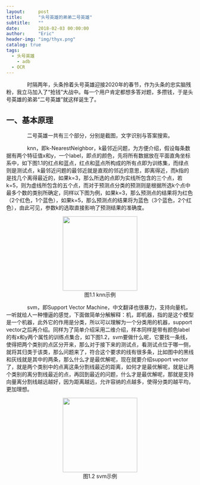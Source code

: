 ```yaml
---
layout:     post
title:      "头号英雄的弟弟二号英雄"
subtitle:   ""
date:       2018-02-03 00:00:00
author:     "Eric"
header-img: "img/thyx.png"
catalog: true
tags:
  - 头号英雄
    - adb
  - OCR
---
```



&emsp;&emsp;&emsp;&emsp;时隔两年，头条拎着头号英雄迎接2020年的春节，作为头条的忠实脑残粉，我立马加入了“抢钱”大战中。每一个用户肯定都想多答对题，多攒钱，于是头号英雄的弟弟“二号英雄”就这样诞生了。

## 一、基本原理

&emsp;&emsp;&emsp;&emsp;二号英雄一共有三个部分，分别是截图，文字识别与答案搜索。

&emsp;&emsp;&emsp;&emsp;knn，即k-NearestNeighbor，k最邻近问题，为方便介绍，假设每条数据有两个特征值x和y，一个label，即点的颜色，先将所有数据放在平面直角坐标系中，如下图1.1的红点和蓝点，红点和蓝点所构成的所有点即为训练集，而绿点则是测试点，k最邻近问题的最邻近就是直观的邻近的意思，即离得近，而k指的是找几个离得最近的，如果k=3，那么所选的点即为实线所包含的三个点，若k=5，则为虚线所包含的五个点，而对于预测点分类的预测则是根据所选k个点中最多个数的类别所确定，同样以下图为例，如果k=3，那么预测点的结果将为红色（2个红色，1个蓝色），如果k=5，那么预测点的结果将为蓝色（3个蓝色，2个红色），由此可见，参数k的选取直接影响了预测结果的准确度。

<div  align="center">    
<img src="https://i.loli.net/2018/04/18/5ad6d0a6ab9d1.jpg" width=200 height=200 ></img>
<br />
<text> 图1.1 knn示例</text>
</div>

&emsp;&emsp;&emsp;&emsp;svm，即Support Vector Machine，中文翻译也很暴力，支持向量机，一听就给人一种懵逼的感觉，下面做简单分解解释：机，即机器，指的是这个模型是一个机器，此外它的作用是分类，所以可以理解为一个分类用的机器，support vector之后再介绍。同样为了简单介绍采用二维介绍，样本同样是带有颜色label的有x和y两个属性的训练点集合，如下图1.2，svm要做什么呢，它要找一条线，使得把两个类别的点区分开来，那么对于接下来的测试点，看测试点位于哪一侧，就将其归类于该类，那么问题来了，符合这个要求的线有很多条，比如图中的黑线和灰线就是其中的两条，那么什么才是最优解呢，现在就要介绍support vector了，就是两个类别中的点离这条分割线最近的距离，如何才是最优解呢，就是让两个类别的离分割线最近的点，再回到最近的问题，什么才是最优解呢，那就是支持向量离分割线越远越好，因为距离越远，允许容纳的点越多，使得分类的越平均，更加理想。

<div  align="center">    
<img src="https://i.loli.net/2018/04/18/5ad6d30259b77.jpg" width=200 height=200 ></img>
<br />
<text> 图1.2 svm示例</text>
</div>
